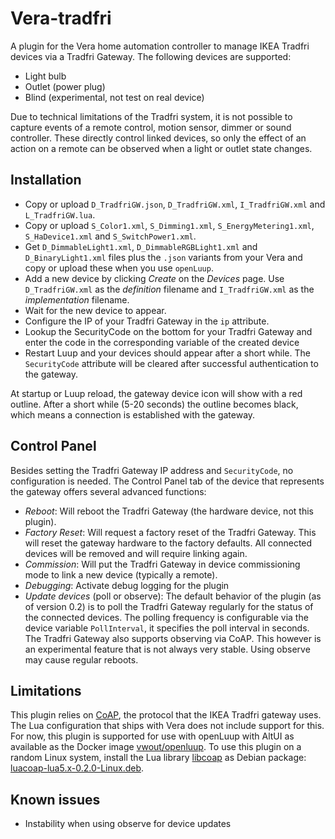 # Vera-tradfri

A plugin for the Vera home automation controller to manage IKEA Tradfri devices via a Tradfri Gateway.
The following devices are supported:
- Light bulb
- Outlet (power plug)
- Blind (experimental, not test on real device)

Due to technical limitations of the Tradfri system, it is not possible to capture events of a remote control, motion sensor, dimmer or sound controller.
These directly control linked devices, so only the effect of an action on a remote can be observed when a light or outlet state changes. 

## Installation
- Copy or upload `D_TradfriGW.json`, `D_TradfriGW.xml`, `I_TradfriGW.xml` and `L_TradfriGW.lua`.
- Copy or upload `S_Color1.xml`, `S_Dimming1.xml`, `S_EnergyMetering1.xml`, `S_HaDevice1.xml` and `S_SwitchPower1.xml`.
- Get `D_DimmableLight1.xml`, `D_DimmableRGBLight1.xml` and `D_BinaryLight1.xml` files plus the `.json` variants from your Vera and copy or upload these when you use `openLuup`.
- Add a new device by clicking *Create* on the *Devices* page. Use `D_TradfriGW.xml` as the *definition* filename and `I_TradfriGW.xml` as the *implementation* filename.
- Wait for the new device to appear.
- Configure the IP of your Tradfri Gateway in the `ip` attribute.
- Lookup the SecurityCode on the bottom for your Tradfri Gateway and enter the code in the corresponding variable of the created device 
- Restart Luup and your devices should appear after a short while. The `SecurityCode` attribute will be cleared after successful authentication to the gateway.

At startup or Luup reload, the gateway device icon will show with a red outline.
After a short while (5-20 seconds) the outline becomes black, which means a connection is established with the gateway.

## Control Panel
Besides setting the Tradfri Gateway IP address and `SecurityCode`, no configuration is needed.
The Control Panel tab of the device that represents the gateway offers several advanced functions:
- *Reboot*: Will reboot the Tradfri Gateway (the hardware device, not this plugin).
- *Factory Reset*: Will request a factory reset of the Tradfri Gateway. 
  This will reset the gateway hardware to the factory defaults. All connected devices will be removed and will require linking again.
- *Commission*: Will put the Tradfri Gateway in device commissioning mode to link a new device (typically a remote).
- *Debugging*: Activate debug logging for the plugin
- *Update devices* (poll or observe): The default behavior of the plugin (as of version 0.2) is to poll the Tradfri Gateway regularly for the status of the connected devices. 
  The polling frequency is configurable via the device variable `PollInterval`, it specifies the poll interval in seconds.
  The Tradfri Gateway also supports observing via CoAP. 
  This however is an experimental feature that is not always very stable. Using observe may cause regular reboots. 

## Limitations
This plugin relies on [CoAP](https://en.wikipedia.org/wiki/Constrained_Application_Protocol), the protocol that the IKEA Tradfri gateway uses.
The Lua configuration that ships with Vera does not include support for this.
For now, this plugin is supported for use with openLuup with AltUI as available as the Docker image [vwout/openluup](https://hub.docker.com/r/vwout/openluup).
To use this plugin on a random Linux system, install the Lua library [libcoap](https://github.com/vwout/luacoap) as Debian package: [luacoap-lua5.x-0.2.0-Linux.deb](https://github.com/vwout/luacoap/blob/master/downloads/).

## Known issues
- Instability when using observe for device updates
